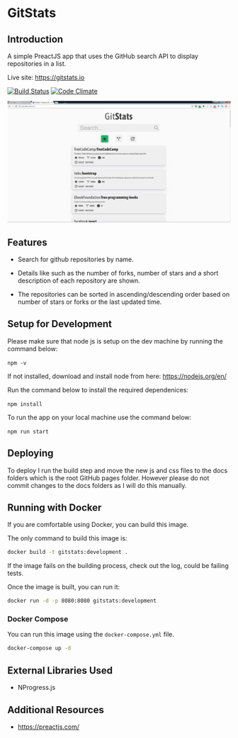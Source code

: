 # GitStats

## Introduction
A simple PreactJS app that uses the GitHub search API to display repositories in a list.

Live site:
https://gitstats.io

[![Build Status](https://travis-ci.org/ivanseed/gitstats.svg?branch=master)](https://travis-ci.org/ivanseed/gitstats) [![Code Climate](https://codeclimate.com/github/ivanseed/gitstats/badges/gpa.svg)](https://codeclimate.com/github/ivanseed/gitstats)

![gitstats.io](./GitStatsView.png)

## Features

* Search for github repositories by name.

* Details like such as the number of forks, number of stars and a short description of each repository are shown.

* The repositories can be sorted in ascending/descending order based on number of stars or forks or the last updated time.

## Setup for Development

Please make sure that node js is setup on the dev machine by running the command below:

  `npm -v`

If not installed, download and install node from here: https://nodejs.org/en/

Run the command below to install the required dependenices:

  `npm install`

To run the app on your local machine use the command below:

  `npm run start`

## Deploying
To deploy I run the build step and move the new js and css files to the docs folders which is the root GitHub pages folder. However please do not commit changes to the docs folders as I will do this manually.

## Running with Docker
If you are comfortable using Docker, you can build this image.

The only command to build this image is:

```bash
docker build -t gitstats:development .
```

If the image fails on the building process, check out the log, could be failing tests.

Once the image is built, you can run it:

```bash
docker run -d -p 8080:8080 gitstats:development
```

### Docker Compose
You can run this image using the `docker-compose.yml` file.

```bash
docker-compose up -d
```

## External Libraries Used

* NProgress.js

## Additional Resources

* https://preactjs.com/
